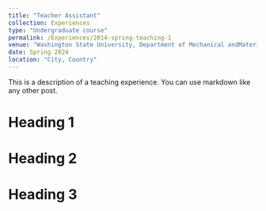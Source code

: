 ```yaml
---
title: "Teacher Assistant"
collection: Experiences
type: "Undergraduate course"
permalink: /Experiences/2014-spring-teaching-1
venue: "Washington State University, Department of Mechanical andMaterial Engineering"
date: Spring 2024
location: "City, Country"
---
```


This is a description of a teaching experience. You can use markdown like any other post.

Heading 1
======

Heading 2
======

Heading 3
======
